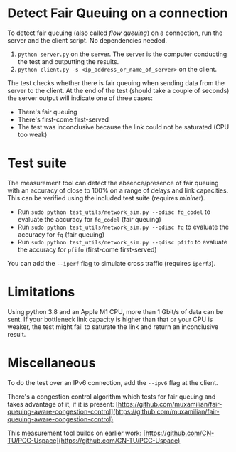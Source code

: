 # Detect Fair Queuing on a connection

To detect fair queuing (also called *flow queuing*) on a connection, run the server and the client script. No dependencies needed. 
1. `python server.py` on the server. The server is the computer conducting the test and outputting the results. 
2. `python client.py -s <ip_address_or_name_of_server>` on the client.

The test checks whether there is fair queuing when sending data from the server to the client. At the end of the test (should take a couple of seconds) the server output will indicate one of three cases: 
* There's fair queuing 
* There's first-come first-served
* The test was inconclusive because the link could not be saturated (CPU too weak)

# Test suite
The measurement tool can detect the absence/presence of fair queuing with an accuracy of close to 100% on a range of delays and link capacities. 
This can be verified using the included test suite (requires *mininet*). 
* Run `sudo python test_utils/network_sim.py --qdisc fq_codel` to evaluate the accuracy for `fq_codel` (fair queuing)
* Run `sudo python test_utils/network_sim.py --qdisc fq` to evaluate the accuracy for `fq` (fair queuing)
* Run `sudo python test_utils/network_sim.py --qdisc pfifo` to evaluate the accuracy for `pfifo` (first-come first-served)

You can add the `--iperf` flag to simulate cross traffic (requires `iperf3`). 

# Limitations
Using python 3.8 and an Apple M1 CPU, more than 1 Gbit/s of data can be sent. If your bottleneck link capacity is higher than that or your CPU is weaker, the test might fail to saturate the link and return an inconclusive result. 

# Miscellaneous
To do the test over an IPv6 connection, add the `--ipv6` flag at the client. 

There's a congestion control algorithm which tests for fair queuing and takes advantage of it, if it is present: [https://github.com/muxamilian/fair-queuing-aware-congestion-control](https://github.com/muxamilian/fair-queuing-aware-congestion-control)

This measurement tool builds on earlier work: [https://github.com/CN-TU/PCC-Uspace](https://github.com/CN-TU/PCC-Uspace)

